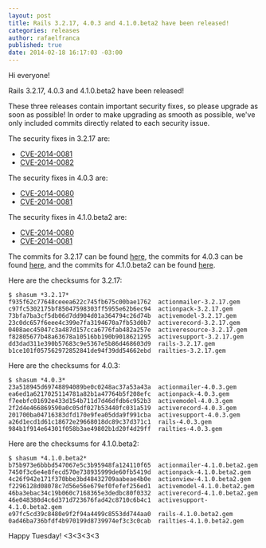 ```yaml
---
layout: post
title: Rails 3.2.17, 4.0.3 and 4.1.0.beta2 have been released!
categories: releases
author: rafaelfranca
published: true
date: 2014-02-18 16:17:03 -03:00
---
```


Hi everyone!

Rails 3.2.17, 4.0.3 and 4.1.0.beta2 have been released!

These three releases contain important security fixes, so please upgrade as soon
as possible! In order to make upgrading as smooth as possible, we've only
included commits directly related to each security issue.

The security fixes in 3.2.17 are:

* [CVE-2014-0081](https://groups.google.com/forum/#!topic/rubyonrails-security/tfp6gZCtzr4)
* [CVE-2014-0082](https://groups.google.com/forum/#!topic/rubyonrails-security/LMxO_3_eCuc)

The security fixes in 4.0.3 are:

* [CVE-2014-0080](https://groups.google.com/forum/#!topic/rubyonrails-security/Wu96YkTUR6s)
* [CVE-2014-0081](https://groups.google.com/forum/#!topic/rubyonrails-security/tfp6gZCtzr4)

The security fixes in 4.1.0.beta2 are:

* [CVE-2014-0080](https://groups.google.com/forum/#!topic/rubyonrails-security/Wu96YkTUR6s)
* [CVE-2014-0081](https://groups.google.com/forum/#!topic/rubyonrails-security/tfp6gZCtzr4)

The commits for 3.2.17 can be found [here](https://github.com/rails/rails/compare/v3.2.16...v3.2.17),
the commits for 4.0.3 can be found [here](https://github.com/rails/rails/compare/v4.0.2...v4.0.3),
and the commits for 4.1.0.beta2 can be found [here](https://github.com/rails/rails/compare/v4.1.0.beta1...v4.1.0.beta2).

Here are the checksums for 3.2.17:

```
$ shasum *3.2.17*
f935f62c77648ceeea622c745fb675c00bae1762  actionmailer-3.2.17.gem
c97fc5302175bf85047598303ff5955e62b6ec94  actionpack-3.2.17.gem
73bfa7ba3cf5db06d7dd904d01a364794c26d74b  activemodel-3.2.17.gem
23c0dc657f6eee4c399e7fa3194670a7fb53d0b7  activerecord-3.2.17.gem
0408aec45047c3a487d157cca6776fab482a257e  activeresource-3.2.17.gem
f82805677b48a63678a10516bb190b9018621295  activesupport-3.2.17.gem
dd3dad311e390b57683c9e5367e5b86d468603d9  rails-3.2.17.gem
b1ce101f057562972852841de94f39dd54662ebd  railties-3.2.17.gem
```

Here are the checksums for 4.0.3:

```
$ shasum *4.0.3*
23a518945d69748894089be0c0248ac37a53a43a  actionmailer-4.0.3.gem
ea6ed1a6217025114781a82b1a47764b5f208efc  actionpack-4.0.3.gem
f7eebfc01692e433d154b711d7d46dfdb6c952b3  activemodel-4.0.3.gem
2f2d4e466869590a0c05df027b53440fc031a519  activerecord-4.0.3.gem
201700ba04716383dfd170e9fea05dda9f991cba  activesupport-4.0.3.gem
a26d1ecd1d61c18672e29668018dc89c37d371c1  rails-4.0.3.gem
984b1f914e64301f058b3ae49802b1d20f4d29ff  railties-4.0.3.gem
```

Here are the checksums for 4.1.0.beta2:

```
$ shasum *4.1.0.beta2*
b75b973e6bbbd547067e5c3b95948fa124110f65  actionmailer-4.1.0.beta2.gem
7450f3c6e4e8fecd570e738935999de60fb5419d  actionpack-4.1.0.beta2.gem
4c26f942e171f370bbe3bd48432709aabeae4b0e  actionview-4.1.0.beta2.gem
f2296128d08078c7d56e56e679ef0fefef256ed1  activemodel-4.1.0.beta2.gem
46ba3ebac34c19b060c7168365e3dedbc80f0332  activerecord-4.1.0.beta2.gem
46e048380d4c6d371d723676fad42c8710c6b4c1  activesupport-4.1.0.beta2.gem
e97fc5cd39c8480e9f2f94a4499c8553dd744aa0  rails-4.1.0.beta2.gem
0ad46ba736bfdf4b970199d8739974ef3c3c0cab  railties-4.1.0.beta2.gem
```

Happy Tuesday! <3<3<3<3
